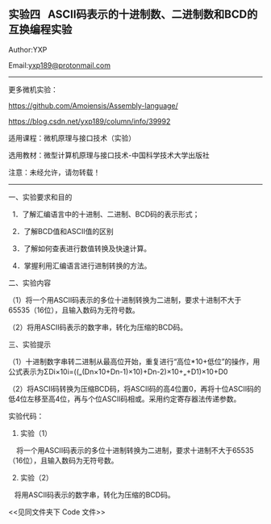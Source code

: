 实验四   ASCII码表示的十进制数、二进制数和BCD的互换编程实验
-----------------------------------------------------------------
Author:YXP

Email:yxp189@protonmail.com
***************************************************************
更多微机实验：

https://github.com/Amoiensis/Assembly-language/

https://blog.csdn.net/yxp189/column/info/39992

适用课程：微机原理与接口技术（实验）

选用教材：微型计算机原理与接口技术-中国科学技术大学出版社

注意：未经允许，请勿转载！
***************************************************************

一、实验要求和目的

  1．了解汇编语言中的十进制、二进制、BCD码的表示形式；

  2．了解BCD值和ASCII值的区别

  3．了解如何查表进行数值转换及快速计算。

  4．掌握利用汇编语言进行进制转换的方法。

二、实验内容

（1）将一个用ASCII码表示的多位十进制转换为二进制，要求十进制不大于65535（16位），且输入数码为无符号数。

（2）将用ASCII码表示的数字串，转化为压缩的BCD码。

三、实验提示 

（1）十进制数字串转二进制从最高位开始，重复进行“高位*10+低位”的操作，用公式表示为ΣDi×10i=((„(Dn×10+Dn-1)×10)+Dn-2)×10+„+D1)×10+D0 

（2）将ASCII码转换为压缩BCD码，将ASCII码的高4位置0，再将十位ASCII码的低4位左移至高4位，再与个位ASCII码相或。采用约定寄存器法传递参数。



实验代码：
1. 实验（1）

    将一个用ASCII码表示的多位十进制转换为二进制，要求十进制不大于65535（16位），且输入数码为无符号数。
    
2. 实验（2）

   将用ASCII码表示的数字串，转化为压缩的BCD码。
     
 <<见同文件夹下 Code 文件>>
 

